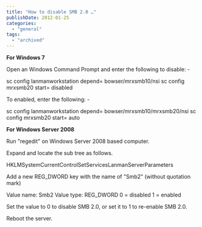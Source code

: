 ```yaml
---
title: "How to disable SMB 2.0 …"
publishDate: 2012-01-25
categories: 
  - "general"
tags:
  - "archived"
---
```


**For Windows 7**

Open an Windows Command Prompt and enter the following to disable: - 

sc config lanmanworkstation depend= bowser/mrxsmb10/nsi
sc config mrxsmb20 start= disabled

To enabled, enter the following: -

sc config lanmanworkstation depend= bowser/mrxsmb10/mrxsmb20/nsi
sc config mrxsmb20 start= auto

**For Windows Server 2008**

Run "regedit" on Windows Server 2008 based computer.

Expand and locate the sub tree as follows.

HKLMSystemCurrentControlSetServicesLanmanServerParameters

Add a new REG\_DWORD key with the name of "Smb2" (without quotation mark)

Value name: Smb2
Value type: REG\_DWORD
0 = disabled
1 = enabled

Set the value to 0 to disable SMB 2.0, or set it to 1 to re-enable SMB 2.0.

Reboot the server.
